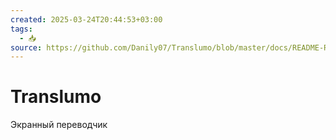 ```yaml
---
created: 2025-03-24T20:44:53+03:00
tags:
  - 📥
source: https://github.com/Danily07/Translumo/blob/master/docs/README-RU.md
---
```


# Translumo

Экранный переводчик